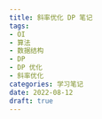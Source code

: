 ```yaml
---
title: 斜率优化 DP 笔记
tags:
- OI
- 算法
- 数据结构
- DP
- DP 优化
- 斜率优化
categories: 学习笔记
date: 2022-08-12
draft: true
---
```

